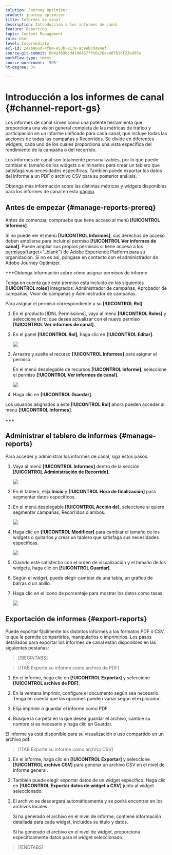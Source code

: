 ```yaml
---
solution: Journey Optimizer
product: journey optimizer
title: Informes de canal
description: Introducción a los informes de canal
feature: Reporting
topic: Content Management
role: User
level: Intermediate
exl-id: 247b966d-4f84-453b-8178-9c9ebcd494ef
source-git-commit: 0b4af69bcd410d467f7b6a26aa407b1df23a965e
workflow-type: tm+mt
source-wordcount: '595'
ht-degree: 3%

---
```


# Introducción a los informes de canal {#channel-report-gs}

Los informes de canal sirven como una potente herramienta que proporciona una visión general completa de las métricas de tráfico y participación en un informe unificado para cada canal, que incluye todas las acciones de todas las campañas y Recorridos. Se divide en diferentes widgets, cada uno de los cuales proporciona una vista específica del rendimiento de la campaña o del recorrido.

Los informes de canal son totalmente personalizables, por lo que puede cambiar el tamaño de los widgets o eliminarlos para crear un tablero que satisfaga sus necesidades específicas. También puede exportar los datos del informe a un PDF o archivo CSV para su posterior análisis.

Obtenga más información sobre las distintas métricas y widgets disponibles para los informes de canal en esta [página](channel-report.md).

## Antes de empezar {#manage-reports-prereq}

Antes de comenzar, compruebe que tiene acceso al menú **[!UICONTROL Informes]**.

Si no puede ver el menú **[!UICONTROL Informes]**, sus derechos de acceso deben ampliarse para incluir el permiso **[!UICONTROL Ver informes de canal]**. Puede ampliar sus propios permisos si tiene acceso a los [permisos](https://experienceleague.adobe.com/docs/experience-platform/access-control/home.html?lang=es){target="_blank"} de Adobe Experience Platform para su organización. Si no es así, póngase en contacto con el administrador de Adobe Journey Optimizer.

+++Obtenga información sobre cómo asignar permisos de informe

Tenga en cuenta que este permiso está incluido en los siguientes **[!UICONTROL roles]** integrados: Administrador de campañas, Aprobador de campañas, Visor de campañas y Administrador de campañas.

Para asignar el permiso correspondiente a su **[!UICONTROL Rol]**:

1. En el producto [!DNL Permissions], vaya al menú **[!UICONTROL Roles]** y seleccione el rol que desea actualizar con el nuevo permiso **[!UICONTROL Ver informes de canal]**.

1. En el panel **[!UICONTROL Rol]**, haga clic en **[!UICONTROL Editar]**.

   ![](assets/channel_permission_1.png)

1. Arrastre y suelte el recurso **[!UICONTROL Informes]** para asignar el permiso.

   En el menú desplegable de recursos **[!UICONTROL Informe]**, seleccione el permiso **[!UICONTROL Ver informes de canal]**.

   ![](assets/channel_permission_2.png)

1. Haga clic en **[!UICONTROL Guardar]**.

Los usuarios asignados a este **[!UICONTROL Rol]** ahora pueden acceder al menú **[!UICONTROL Informes]**.

+++

## Administrar el tablero de informes {#manage-reports}

Para acceder y administrar los informes de canal, siga estos pasos:

1. Vaya al menú **[!UICONTROL Informes]** dentro de la sección **[!UICONTROL Administración de Recorrido]**.

   ![](assets/channel_report_1.png)

1. En el tablero, elija **Inicio** y **[!UICONTROL Hora de finalización]** para segmentar datos específicos.

1. En el menú desplegable **[!UICONTROL Acción de]**, seleccione si quiere segmentar campañas, Recorridos o ambos.

   ![](assets/channel_report_2.png)

1. Haga clic en **[!UICONTROL Modificar]** para cambiar el tamaño de los widgets o quitarlos y crear un tablero que satisfaga sus necesidades específicas.

   ![](assets/channel_report_3.png)

1. Cuando esté satisfecho con el orden de visualización y el tamaño de los widgets, haga clic en **[!UICONTROL Guardar]**.

1. Según el widget, puede elegir cambiar de una tabla, un gráfico de barras o un anillo.

1. Haga clic en el icono de porcentaje para mostrar los datos como tasas.

   ![](assets/channel_report_4.png)

## Exportación de informes {#export-reports}

Puede exportar fácilmente los distintos informes a los formatos PDF o CSV, lo que le permite compartirlos, manipularlos o imprimirlos. Los pasos detallados para exportar los informes de canal están disponibles en las siguientes pestañas:

>[!BEGINTABS]

>[!TAB Exporte su informe como archivo de PDF]

1. En el informe, haga clic en **[!UICONTROL Exportar]** y seleccione **[!UICONTROL archivo de PDF]**.

1. En la ventana Imprimir, configure el documento según sea necesario. Tenga en cuenta que las opciones pueden variar según el explorador.

1. Elija imprimir o guardar el informe como PDF.

1. Busque la carpeta en la que desea guardar el archivo, cambie su nombre si es necesario y haga clic en Guardar.

El informe ya está disponible para su visualización o uso compartido en un archivo pdf.

>[!TAB Exporte su informe como archivo CSV]

1. En el informe, haga clic en **[!UICONTROL Exportar]** y seleccione **[!UICONTROL archivo CSV]** para generar un archivo CSV en el nivel de informe general.

1. También puede elegir exportar datos de un widget específico. Haga clic en **[!UICONTROL Exportar datos de widget a CSV]** junto al widget seleccionado.

1. El archivo se descargará automáticamente y se podrá encontrar en los archivos locales.

   Si ha generado el archivo en el nivel de informe, contiene información detallada para cada widget, incluidos su título y datos.

   Si ha generado el archivo en el nivel de widget, proporciona específicamente datos para el widget seleccionado.

>[!ENDTABS]
